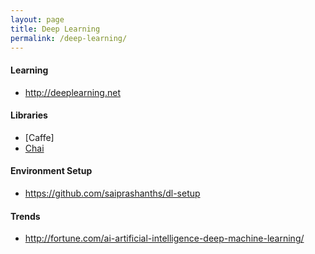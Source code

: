 ```yaml
---
layout: page
title: Deep Learning
permalink: /deep-learning/
---
```


#### Learning

- http://deeplearning.net

#### Libraries

- [Caffe]
- [Chai](https://github.com/SullyChen/Chai)

#### Environment Setup

- https://github.com/saiprashanths/dl-setup

#### Trends

- http://fortune.com/ai-artificial-intelligence-deep-machine-learning/
